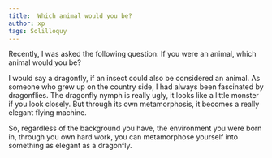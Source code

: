 ```yaml
---
title:  Which animal would you be?
author: xp
tags: Solilloquy
---
```

Recently, I was asked the following question: If you were an animal, which animal would you be?

I would say a dragonfly, if an insect could also be considered an animal. As someone who grew up on the country side, I had always been fascinated by dragonflies. The dragonfly nymph is really ugly, it looks like a little monster if you look closely. But through its own metamorphosis, it becomes a really elegant flying machine. 

So, regardless of the background you have, the environment you were born in, through you own hard work, you can metamorphose yourself into something as elegant as a dragonfly.


